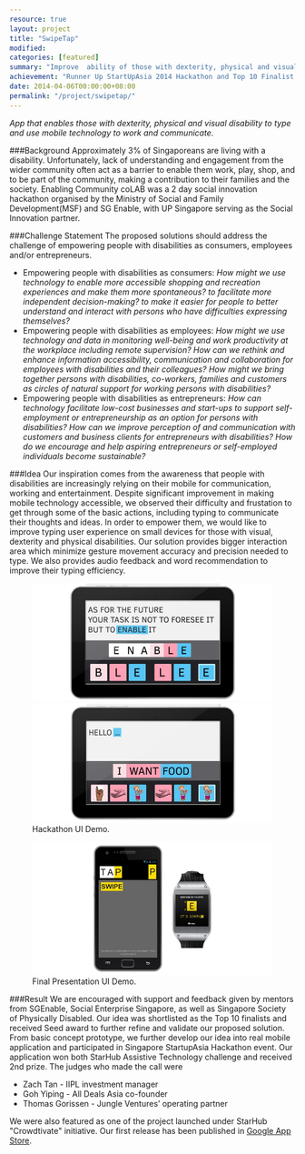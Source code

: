 ```yaml
---
resource: true
layout: project
title: "SwipeTap"
modified:
categories: [featured]
summary: "Improve  ability of those with dexterity, physical and visual disability to type and communicate on small, mobile devices."
achievement: "Runner Up StartUpAsia 2014 Hackathon and Top 10 Finalist Enabling Community CoLab"
date: 2014-04-06T00:00:00+08:00
permalink: "/project/swipetap/"
---
```


*App that enables those with dexterity, physical and visual disability to type and use mobile technology to work and communicate.*

###Background
Approximately 3% of Singaporeans are living with a disability. Unfortunately, lack of understanding and engagement from the wider community often act as a barrier to enable them work, play, shop, and to be part of the community, making a contribution to their families and the society. Enabling Community coLAB was a 2 day social innovation hackathon organised by the Ministry of Social and Family Development(MSF) and SG Enable, with UP Singapore serving as the Social Innovation partner.  

###Challenge Statement
The proposed solutions should address the challenge of empowering people with disabilities as consumers, employees and/or entrepreneurs. 

  * Empowering people with disabilities as consumers: *How might we use technology to enable more accessible shopping and recreation experiences and make them more spontaneous? to facilitate more independent decision-making? to make it easier for people to better understand and interact with persons who have difficulties expressing themselves?* 
  * Empowering people with disabilities as employees: *How might we use technology and data in monitoring well-being and work productivity at the workplace including remote supervision? How can we rethink and enhance information accessibility, communication and collaboration for employees with disabilities and their colleagues? How might we bring together persons with disabilities, co-workers, families and customers as circles of natural support for working persons with disabilities?* 
  * Empowering people with disabilities as entrepreneurs: *How can technology facilitate low-cost businesses and start-ups to support self-employment or entrepreneurship as an option for persons with disabilities? How can we improve perception of and communication with customers and business clients for entrepreneurs with disabilities? How do we encourage and help aspiring entrepreneurs or self-employed individuals become sustainable?* 

###Idea
Our inspiration comes from the awareness that people with disabilities are increasingly relying on their mobile for communication, working and entertainment. Despite significant improvement in making mobile technology accessible, we observed their difficulty and frustation to get through some of the basic actions, including typing to communicate their thoughts and ideas. In order to empower them, we would like to improve typing user experience on small devices for those with visual, dexterity and physical disabilities. Our solution provides bigger interaction area which minimize gesture movement accuracy and precision needed to type. We also provides audio feedback and word recommendation to improve their typing efficiency. 

<figure class="half">
	<img src="/images/Project-SwipeTap-InitialUI.jpg" alt="image">
	<img src="/images/Project-SwipeTap-PictorialUI.jpg" alt="image">
	<figcaption>Hackathon UI Demo.</figcaption>
</figure>
<figure >
	<img src="/images/Project-SwipeTap-SecondGen.jpg" alt="image">
	<figcaption>Final Presentation UI Demo.</figcaption>
</figure>

###Result
We are encouraged with support and feedback given by mentors from SGEnable, Social Enterprise Singapore, as well as Singapore Society of Physically Disabled. Our idea was shortlisted as the Top 10 finalists and received Seed award to further refine and validate our proposed solution. From basic concept prototype, we further develop our idea into real mobile application and participated in Singapore StartupAsia Hackathon event. Our application won both StarHub Assistive Technology challenge and received 2nd prize. The judges who made the call were
 
  * Zach Tan - IIPL investment manager 
  * Goh Yiping - All Deals Asia co-founder 
  * Thomas Gorissen - Jungle Ventures’ operating partner

We were also featured as one of the project launched under StarHub "Crowdtivate" initiative. Our first release has been published in [Google App Store](https://play.google.com/store/apps/details?id=com.sg.swipetap&hl=en).